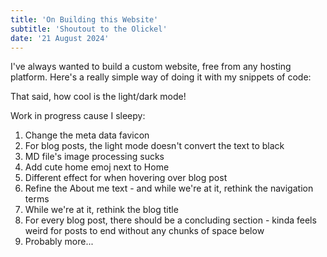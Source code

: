 ```yaml
---
title: 'On Building this Website'
subtitle: 'Shoutout to the Olickel'
date: '21 August 2024'
---
```


I've always wanted to build a custom website, free from any hosting platform. Here's a really simple way of doing it with my snippets of code:

That said, how cool is the light/dark mode! 

Work in progress cause I sleepy:

1. Change the meta data favicon
2. For blog posts, the light mode doesn't convert the text to black 
3. MD file's image processing sucks 
4. Add cute home emoj next to Home
5. Different effect for when hovering over blog post
6. Refine the About me text - and while we're at it, rethink the navigation terms
7. While we're at it, rethink the blog title 
8. For every blog post, there should be a concluding section - kinda feels weird for posts to end without any chunks of space below
9. Probably more... 
